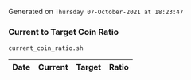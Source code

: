 Generated on `Thursday 07-October-2021 at 18:23:47`

### Current to Target Coin Ratio
`current_coin_ratio.sh`

Date|Current|Target|Ratio
---|---|---|---
